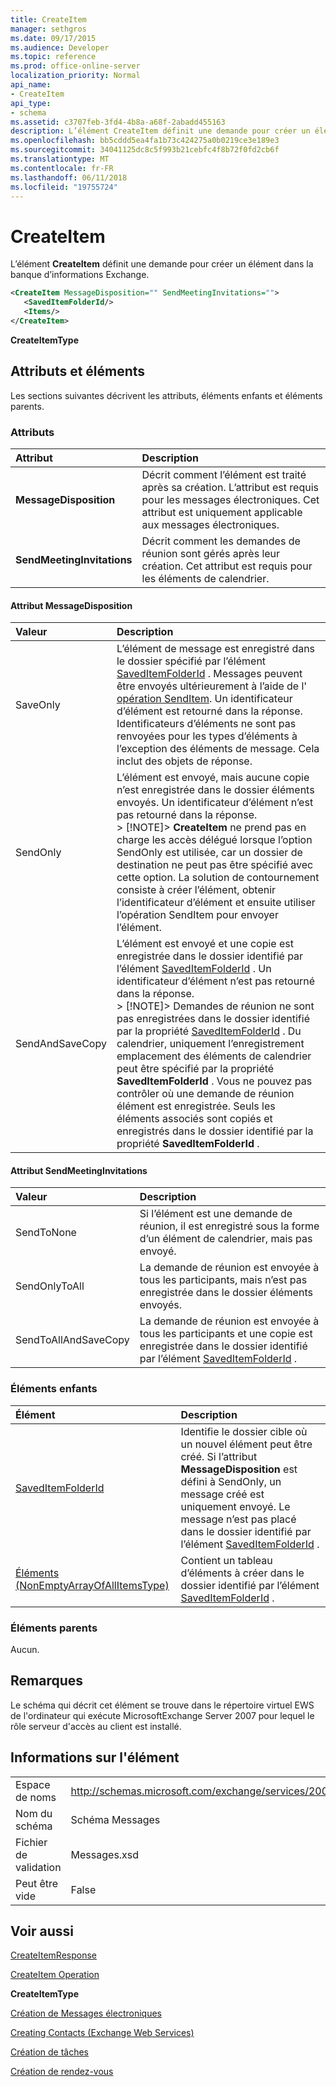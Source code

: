 ```yaml
---
title: CreateItem
manager: sethgros
ms.date: 09/17/2015
ms.audience: Developer
ms.topic: reference
ms.prod: office-online-server
localization_priority: Normal
api_name:
- CreateItem
api_type:
- schema
ms.assetid: c3707feb-3fd4-4b8a-a68f-2abadd455163
description: L’élément CreateItem définit une demande pour créer un élément dans la banque d’informations Exchange.
ms.openlocfilehash: bb5cddd5ea4fa1b73c424275a0b0219ce3e189e3
ms.sourcegitcommit: 34041125dc8c5f993b21cebfc4f8b72f0fd2cb6f
ms.translationtype: MT
ms.contentlocale: fr-FR
ms.lasthandoff: 06/11/2018
ms.locfileid: "19755724"
---
```

# <a name="createitem"></a>CreateItem

L’élément **CreateItem** définit une demande pour créer un élément dans la banque d’informations Exchange. 
  
```xml
<CreateItem MessageDisposition="" SendMeetingInvitations="">
   <SavedItemFolderId/>
   <Items/>
</CreateItem>
```

 **CreateItemType**
## <a name="attributes-and-elements"></a>Attributs et éléments

Les sections suivantes décrivent les attributs, éléments enfants et éléments parents.
  
### <a name="attributes"></a>Attributs

|**Attribut**|**Description**|
|:-----|:-----|
|**MessageDisposition** <br/> |Décrit comment l’élément est traité après sa création. L’attribut est requis pour les messages électroniques. Cet attribut est uniquement applicable aux messages électroniques.  <br/> |
|**SendMeetingInvitations** <br/> |Décrit comment les demandes de réunion sont gérés après leur création. Cet attribut est requis pour les éléments de calendrier.  <br/> |
   
#### <a name="messagedisposition-attribute"></a>Attribut MessageDisposition

|**Valeur**|**Description**|
|:-----|:-----|
|SaveOnly  <br/> |L’élément de message est enregistré dans le dossier spécifié par l’élément [SavedItemFolderId](saveditemfolderid.md) . Messages peuvent être envoyés ultérieurement à l’aide de l' [opération SendItem](senditem-operation.md). Un identificateur d’élément est retourné dans la réponse. Identificateurs d’éléments ne sont pas renvoyées pour les types d’éléments à l’exception des éléments de message. Cela inclut des objets de réponse.  <br/> |
|SendOnly  <br/> |L’élément est envoyé, mais aucune copie n’est enregistrée dans le dossier éléments envoyés. Un identificateur d’élément n’est pas retourné dans la réponse.  <br/> > [!NOTE]> **CreateItem** ne prend pas en charge les accès délégué lorsque l’option SendOnly est utilisée, car un dossier de destination ne peut pas être spécifié avec cette option. La solution de contournement consiste à créer l’élément, obtenir l’identificateur d’élément et ensuite utiliser l’opération SendItem pour envoyer l’élément.           |
|SendAndSaveCopy  <br/> |L’élément est envoyé et une copie est enregistrée dans le dossier identifié par l’élément [SavedItemFolderId](saveditemfolderid.md) . Un identificateur d’élément n’est pas retourné dans la réponse.  <br/> > [!NOTE]> Demandes de réunion ne sont pas enregistrées dans le dossier identifié par la propriété [SavedItemFolderId](saveditemfolderid.md) . Du calendrier, uniquement l’enregistrement emplacement des éléments de calendrier peut être spécifié par la propriété **SavedItemFolderId** . Vous ne pouvez pas contrôler où une demande de réunion élément est enregistrée. Seuls les éléments associés sont copiés et enregistrés dans le dossier identifié par la propriété **SavedItemFolderId** .           |
   
#### <a name="sendmeetinginvitations-attribute"></a>Attribut SendMeetingInvitations

|**Valeur**|**Description**|
|:-----|:-----|
|SendToNone  <br/> |Si l’élément est une demande de réunion, il est enregistré sous la forme d’un élément de calendrier, mais pas envoyé.  <br/> |
|SendOnlyToAll  <br/> |La demande de réunion est envoyée à tous les participants, mais n’est pas enregistrée dans le dossier éléments envoyés.  <br/> |
|SendToAllAndSaveCopy  <br/> |La demande de réunion est envoyée à tous les participants et une copie est enregistrée dans le dossier identifié par l’élément [SavedItemFolderId](saveditemfolderid.md) .  <br/> |
   
### <a name="child-elements"></a>Éléments enfants

|**Élément**|**Description**|
|:-----|:-----|
|[SavedItemFolderId](saveditemfolderid.md) <br/> |Identifie le dossier cible où un nouvel élément peut être créé. Si l’attribut **MessageDisposition** est défini à SendOnly, un message créé est uniquement envoyé. Le message n’est pas placé dans le dossier identifié par l’élément [SavedItemFolderId](saveditemfolderid.md) .  <br/> |
|[Éléments (NonEmptyArrayOfAllItemsType)](items-nonemptyarrayofallitemstype.md) <br/> |Contient un tableau d’éléments à créer dans le dossier identifié par l’élément [SavedItemFolderId](saveditemfolderid.md) .  <br/> |
   
### <a name="parent-elements"></a>Éléments parents

Aucun.
  
## <a name="remarks"></a>Remarques

Le schéma qui décrit cet élément se trouve dans le répertoire virtuel EWS de l'ordinateur qui exécute MicrosoftExchange Server 2007 pour lequel le rôle serveur d'accès au client est installé.
  
## <a name="element-information"></a>Informations sur l'élément

|||
|:-----|:-----|
|Espace de noms  <br/> |http://schemas.microsoft.com/exchange/services/2006/messages  <br/> |
|Nom du schéma  <br/> |Schéma Messages  <br/> |
|Fichier de validation  <br/> |Messages.xsd  <br/> |
|Peut être vide  <br/> |False  <br/> |
   
## <a name="see-also"></a>Voir aussi



[CreateItemResponse](createitemresponse.md)
  
[CreateItem Operation](createitem-operation.md)
  
 **CreateItemType**


[Création de Messages électroniques](http://msdn.microsoft.com/library/05bfb83c-2866-427d-a9fe-14ba3cb02793%28Office.15%29.aspx)
  
[Creating Contacts (Exchange Web Services)](http://msdn.microsoft.com/library/4845917e-70d1-481c-bbd7-011ec6571789%28Office.15%29.aspx)
  
[Création de tâches](http://msdn.microsoft.com/library/0ef97334-e8a0-4f67-a23a-dd9e2bbad49f%28Office.15%29.aspx)
  
[Création de rendez-vous](http://msdn.microsoft.com/library/2385391e-c9e7-4d45-b803-c4ff94d5c94e%28Office.15%29.aspx)


